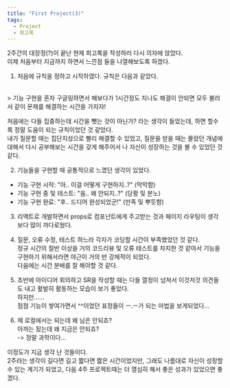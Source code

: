 ```yaml
---
title: "First Project(3)"
tags:
  - Project
  - 회고록 
---
```


2주간의 대장정(?)이 끝난 현재 회고록을 작성하러 다시 의자에 앉았다.  
이제 처음부터 지금까지 하면서 느낀점 들을 나열해보도록 하겠다.  

1. 처음에 규칙을 정하고 시작하였다. 규칙은 다음과 같았다.  
<br>
  > 기능 구현을 혼자 구글링하면서 해보다가 1시간정도 지나도 해결이 안되면 모두 불러서 같이 문제를 해결하는 시간을 가지자!  
  
  처음에는 다들 집중하는데 시간을 뺏는 것이 아닌가? 라는 생각이 들었는데, 하면 할수록 정말 도움이 되는 규칙이었던 것 같았다.  
  내가 질문할 때는 집단지성으로 빨리 해결할 수 있었고, 질문을 받을 때는 몰랐던 개념에 대해서 다시 공부해보는 시간을 갖게 해주어서 나 자신이 성장하는 것을 볼 수 있었던 것 같다.  

2. 기능들을 구현할 때 공통적으로 느꼈던 생각이 있었다.  
  - 기능 구현 시작: "아.. 이걸 어떻게 구현하지..?" (막막함)  
  - 기능 구현 중 및 테스트: "음.. 왜 안되지..?" (당황 및 분노)  
  - 기능 구현 완료: "후.. 드디어 완성되었군!" (만족 및 뿌듯함)  
  
3. 리액트로 개발하면서 props로 컴포넌트에게 주고받는 것과 페이지 라우팅이 생각보다 많이 까다로웠다.  

4. 질문, 오류 수정, 테스트 하느라 각자가 코딩할 시간이 부족했었던 것 같다.  
  정규 시간의 절반 이상을 거의 코드리뷰 및 오류 테스트를 차지한 것 같아서 기능을 구현하기 위해서라면 야근이 거의 반 강제적이 되었다.  
  다음에는 시간 분배를 잘 해야할 것 같다.  

5. 초반에 아이디어 회의하고 SR을 작성할 때는 다들 열정이 넘쳐서 이것저것 의견들도 내고 활발히 활동하는 모습이 보기 좋았다.  
  하지만......  
  점점 기능이 쌓여가면서 ^^이었던 표정들이 ㅡ.ㅡ가 되는 마법을 보게되었다...  
  
6. 제 로컬에서는 되는데 왜 님은 안되죠?  
  아까는 됬는데 왜 지금은 안되죠?  
  -> 정말 과학이다...  


이정도가 지금 생각 난 것들이다.  
2주라는 생각이 길다면 길고 짧다면 짧은 시간이었지만, 그래도 나름대로 자신이 성장할 수 있는 계기가 되었고, 다음 4주 프로젝트때는 더 열심히 해서 좋은 성과가 있었으면 좋겠다.  
